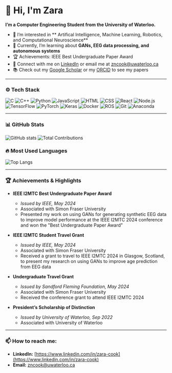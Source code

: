 # 👋 Hi, I'm Zara

**I’m a Computer Engineering Student from the University of Waterloo.**

- 🤖 I’m interested in ** Artifical Intelligence, Machine Learning, Robotics, and Computational Neuroscience**
- 🚀 Currently, I’m learning about **GANs, EEG data processing, and autonomous systems**
- 🏆 Achievements: IEEE Best Undergraduate Paper Award
- 🔗 Connect with me on [LinkedIn](https://www.linkedin.com/in/zara-cook) or email me at [zncook@uwaterloo.ca](mailto:zncook@uwaterloo.ca)
- 📚 Check out my [Google Scholar](https://scholar.google.com/citations?user=a8_JSp4AAAAJ&hl)  or my [ORCID](https://orcid.org/0009-0009-6059-4377) to see my papers

---

### ⚙️ Tech Stack

![C](https://img.shields.io/badge/-C-00599C?logo=c)
![C++](https://img.shields.io/badge/-C++-00599C?logo=c%2B%2B)
![Python](https://img.shields.io/badge/-Python-3776AB?logo=python)
![JavaScript](https://img.shields.io/badge/-JavaScript-F7DF1E?logo=javascript)
![HTML](https://img.shields.io/badge/-HTML-E34F26?logo=html5)
![CSS](https://img.shields.io/badge/-CSS-1572B6?logo=css3)
![React](https://img.shields.io/badge/-React-61DAFB?logo=react)
![Node.js](https://img.shields.io/badge/-Node.js-339933?logo=node.js)
![TensorFlow](https://img.shields.io/badge/-TensorFlow-FF6F00?logo=tensorflow)
![PyTorch](https://img.shields.io/badge/-PyTorch-EE4C2C?logo=pytorch)
![Keras](https://img.shields.io/badge/-Keras-D00000?logo=keras)
![Docker](https://img.shields.io/badge/-Docker-2496ED?logo=docker)
![ROS](https://img.shields.io/badge/-ROS-22314E?logo=ros)
![Git](https://img.shields.io/badge/-Git-F05032?logo=git)
![Anaconda](https://img.shields.io/badge/-Anaconda-44A833?logo=anaconda)

---

### 📊 GitHub Stats

![GitHub stats](https://github-readme-stats.vercel.app/api?username=ZaraCook&show_icons=true&theme=radical)
![Total Contributions](https://github-readme-streak-stats.herokuapp.com/?user=ZaraCook&theme=radical)

### 🔥 Most Used Languages

![Top Langs](https://github-readme-stats.vercel.app/api/top-langs/?username=ZaraCook&layout=compact&theme=radical)

---

### 🏆 Achievements & Highlights

- **IEEE I2MTC Best Undergraduate Paper Award**  
  - *Issued by IEEE, May 2024*  
  - Associated with Simon Fraser University  
  - Presented my work on using GANs for generating synthetic EEG data to improve model performance at the IEEE I2MTC 2024 conference and won the "Best Undergraduate Paper Award"

- **IEEE I2MTC Student Travel Grant**  
  - *Issued by IEEE, May 2024*  
  - Associated with Simon Fraser University  
  - Received a grant to travel to IEEE I2MTC 2024 in Glasgow, Scotland, to present my research on using GANs to improve age prediction from EEG data

- **Undergraduate Travel Grant**  
  - *Issued by Sandford Fleming Foundation, May 2024*  
  - Associated with Simon Fraser University  
  - Received the conference grant to attend IEEE I2MTC 2024

- **President’s Scholarship of Distinction**  
  - *Issued by University of Waterloo, Sep 2022*  
  - Associated with University of Waterloo

---

### 📫 How to reach me:

- **LinkedIn:** [https://www.linkedin.com/in/zara-cook](https://www.linkedin.com/in/zara-cook)
- **Email:** [zncook@uwaterloo.ca](mailto:zncook@uwaterloo.ca)
